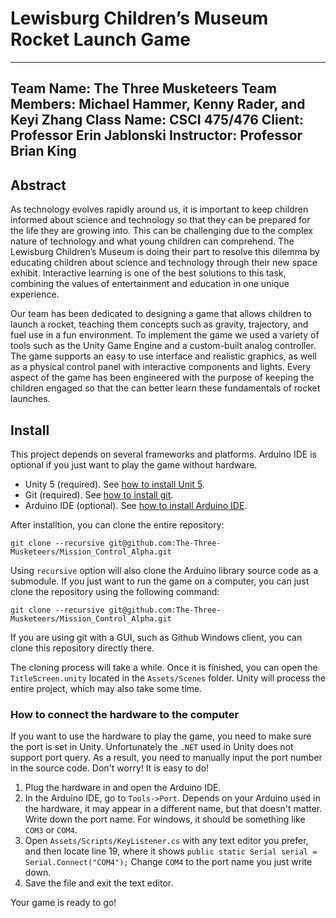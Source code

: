 # Lewisburg Children’s Museum Rocket Launch Game
----
Team Name: The Three Musketeers
Team Members: Michael Hammer, Kenny Rader, and Keyi Zhang
Class Name: CSCI 475/476
Client: Professor Erin Jablonski
Instructor: Professor Brian King
----
## Abstract
As technology evolves rapidly around us, it is important to keep children informed about science and technology so that they can be prepared for the life they are growing into. This can be challenging due to the complex nature of technology and what young children can comprehend. The Lewisburg Children’s Museum is doing their part to resolve this dilemma by educating children about science and technology through their new space exhibit. Interactive learning is one of the best solutions to this task, combining the values of entertainment and education in one unique experience.

Our team has been dedicated to designing a game that allows children to launch a rocket, teaching them concepts such as gravity, trajectory, and fuel use in a fun environment. To implement the game we used a variety of tools such as the Unity Game Engine and a custom-built analog controller. The game supports an easy to use interface and realistic graphics, as well as a physical control panel with interactive components and lights. Every aspect of the game has been engineered with the purpose of keeping the children engaged so that the can better learn these fundamentals of rocket launches.

## Install
This project depends on several frameworks and platforms. Arduino IDE is optional if you just want to play the game without hardware.
+ Unity 5 (required). See [how to install Unit 5](https://docs.unity3d.com/Manual/InstallingUnity.html).
+ Git (required). See [how to install git](https://git-scm.com/book/en/v2/Getting-Started-Installing-Git).
+ Arduino IDE (optional). See [how to install Arduino IDE](https://www.arduino.cc/en/Guide/HomePage).

After installtion, you can clone the entire repository:
```
git clone --recursive git@github.com:The-Three-Musketeers/Mission_Control_Alpha.git
```
Using ```recursive``` option will also clone the Arduino library source code as a submodule. If you just want to run the game on a computer, you can just clone the repository using the following command:
```
git clone --recursive git@github.com:The-Three-Musketeers/Mission_Control_Alpha.git
```

If you are using git with a GUI, such as Github Windows client, you can clone this repository directly there.

The cloning process will take a while. Once it is finished, you can open the ```TitleScreen.unity``` located in the ```Assets/Scenes``` folder. Unity will process the entire project, which may also take some time. 

### How to connect the hardware to the computer
If you want to use the hardware to play the game, you need to make sure the port is set in Unity. Unfortunately the ```.NET``` used in Unity does not support port query. As a result, you need to manually input the port number in the source code. Don't worry! It is easy to do!
1. Plug the hardware in and open the Arduino IDE.
2. In the Arduino IDE, go to ```Tools->Port```. Depends on your Arduino used in the hardware, it may appear in a different name, but that doesn't matter. Write down the port name. For windows, it should be something like ```COM3``` or ```COM4```.
3. Open ```Assets/Scripts/KeyListener.cs``` with any text editor you prefer, and then locate line 19, where it shows ```public static Serial serial = Serial.Connect("COM4");``` Change ```COM4``` to the port name you just write down.
4. Save the file and exit the text editor. 

Your game is ready to go!
